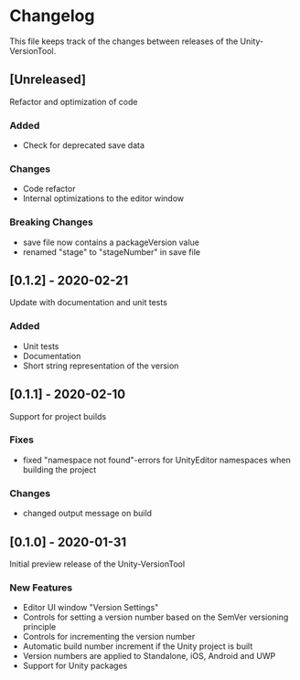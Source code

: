 # Changelog

This file keeps track of the changes between releases of the Unity-VersionTool.

## [Unreleased]
Refactor and optimization of code

### Added
- Check for deprecated save data

### Changes
- Code refactor
- Internal optimizations to the editor window

### Breaking Changes
- save file now contains a packageVersion value
- renamed "stage" to "stageNumber" in save file

## [0.1.2] - 2020-02-21
Update with documentation and unit tests

### Added
- Unit tests
- Documentation
- Short string representation of the version

## [0.1.1] - 2020-02-10
Support for project builds

### Fixes
- fixed "namespace not found"-errors for UnityEditor namespaces when building the project
 
### Changes
- changed output message on build

## [0.1.0] - 2020-01-31
Initial preview release of the Unity-VersionTool
### New Features
- Editor UI window "Version Settings"
- Controls for setting a version number based on the SemVer versioning principle
- Controls for incrementing the version number
- Automatic build number increment if the Unity project is built
- Version numbers are applied to Standalone, iOS, Android and UWP
- Support for Unity packages